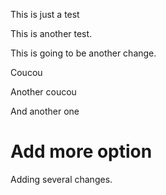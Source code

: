This is just a test

This is another test.

This is going to be another change.

Coucou

Another coucou

And another one

# Add more option

Adding several changes.
